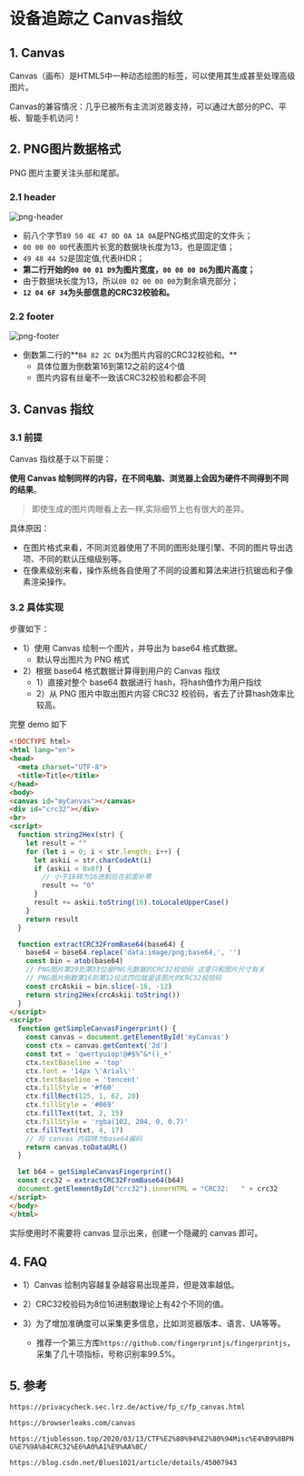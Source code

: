 # 设备追踪之 Canvas指纹

## 1. Canvas

Canvas（画布）是HTML5中一种动态绘图的标签，可以使用其生成甚至处理高级图片。

Canvas的兼容情况：几乎已被所有主流浏览器支持，可以通过大部分的PC、平板、智能手机访问！

## 2. PNG图片数据格式

PNG 图片主要关注头部和尾部。

### 2.1 header

![png-header][png-header]



- 前八个字节`89 50 4E 47 0D 0A 1A 0A`是PNG格式固定的文件头；
- `00 00 00 0D`代表图片长宽的数据块长度为13，也是固定值；
- `49 48 44 52`是固定值,代表IHDR；
- **第二行开始的`00 00 01 D9`为图片宽度，`00 00 00 D6`为图片高度；**
- 由于数据块长度为13，所以`08 02 00 00 00`为剩余填充部分；
- **`12 04 6F 34`为头部信息的CRC32校验和。**



### 2.2 footer

![png-footer][png-footer]

* 倒数第二行的**`B4 82 2C D4`为图片内容的CRC32校验和。**
  * 具体位置为倒数第16到第12之前的这4个值
  * 图片内容有丝毫不一致该CRC32校验和都会不同



## 3. Canvas 指纹

### 3.1 前提

Canvas 指纹基于以下前提：

**使用 Canvas 绘制同样的内容，在不同电脑、浏览器上会因为硬件不同得到不同的结果**。

> 即使生成的图片肉眼看上去一样,实际细节上也有很大的差异。

具体原因：

* 在图片格式来看，不同浏览器使用了不同的图形处理引擎、不同的图片导出选项、不同的默认压缩级别等。
* 在像素级别来看，操作系统各自使用了不同的设置和算法来进行抗锯齿和子像素渲染操作。



### 3.2 具体实现

步骤如下：

* 1）使用 Canvas 绘制一个图片，并导出为 base64 格式数据。
  * 默认导出图片为 PNG 格式
* 2）根据  base64 格式数据计算得到用户的 Canvas 指纹
  * 1）直接对整个  base64 数据进行 hash，将hash值作为用户指纹
  * 2）从 PNG 图片中取出图片内容 CRC32 校验码，省去了计算hash效率比较高。

完整 demo 如下

```html
<!DOCTYPE html>
<html lang="en">
<head>
  <meta charset="UTF-8">
  <title>Title</title>
</head>
<body>
<canvas id="myCanvas"></canvas>
<div id="crc32"></div>
<br>
<script>
  function string2Hex(str) {
    let result = ""
    for (let i = 0; i < str.length; i++) {
      let askii = str.charCodeAt(i)
      if (askii < 0x0f) {
        // 小于16转为16进制后在前面补零
        result += "0"
      }
      result += askii.toString(16).toLocaleUpperCase()
    }
    return result
  }

  function extractCRC32FromBase64(base64) {
    base64 = base64.replace('data:image/png;base64,', '')
    const bin = atob(base64)
    // PNG图片第29到第33位是PNG元数据的CRC32校验码 这里只和图片尺寸有关
    // PNG图片倒数第16到第12位这四位就是该图片的CRC32校验码
    const crcAskii = bin.slice(-16, -12)
    return string2Hex(crcAskii.toString())
  }
</script>
<script>
  function getSimpleCanvasFingerprint() {
    const canvas = document.getElementById('myCanvas')
    const ctx = canvas.getContext('2d')
    const txt = 'qwertyuiop!@#$%^&*()_+'
    ctx.textBaseline = 'top'
    ctx.font = '14px \'Arial\''
    ctx.textBaseline = 'tencent'
    ctx.fillStyle = '#f60'
    ctx.fillRect(125, 1, 62, 20)
    ctx.fillStyle = '#069'
    ctx.fillText(txt, 2, 15)
    ctx.fillStyle = 'rgba(102, 204, 0, 0.7)'
    ctx.fillText(txt, 4, 17)
    // 将 canvas 内容转为base64编码
    return canvas.toDataURL()
  }

  let b64 = getSimpleCanvasFingerprint()
  const crc32 = extractCRC32FromBase64(b64)
  document.getElementById("crc32").innerHTML = "CRC32:   " + crc32
</script>
</body>
</html>
```

实际使用时不需要将 canvas 显示出来，创建一个隐藏的 canvas 即可。



## 4. FAQ

* 1）Canvas 绘制内容越复杂越容易出现差异，但是效率越低。

* 2）CRC32校验码为8位16进制数理论上有42个不同的值。

* 3）为了增加准确度可以采集更多信息，比如浏览器版本、语言、UA等等。

  * 推荐一个第三方库`https://github.com/fingerprintjs/fingerprintjs`，采集了几十项指标，号称识别率99.5%。

  



## 5. 参考

`https://privacycheck.sec.lrz.de/active/fp_c/fp_canvas.html`

`https://browserleaks.com/canvas`

`https://tjublesson.top/2020/03/13/CTF%E2%80%94%E2%80%94Misc%E4%B9%8BPNG%E7%9A%84CRC32%E6%A0%A1%E9%AA%8C/`

`https://blog.csdn.net/Blues1021/article/details/45007943`






[png-header]:assets/png-header.png
[png-footer]:assets/png-footer.png

